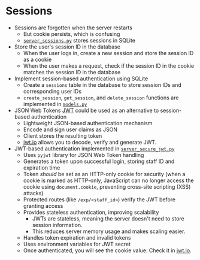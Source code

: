 # Sessions

-   Sessions are forgotten when the server restarts
    -  But cookie persists, which is confusing
    - [`server_sessions.py`](./server_sessions.py) stores  sessions in SQLite
-   Store the user's session ID in the database
    -  When the user logs in, create a new session and store the session ID as a cookie
    -  When the user makes a request, check if the session ID in the cookie matches the session ID in the database
- Implement session-based authentication using SQLite
    -  Create a `sessions` table in the database to store session IDs and corresponding user IDs
    - `create_session`, `get_session`, and `delete_session` functions are implemented in [`models.py`](./models.py)
- JSON Web Tokens [JWT][jwt] could be used as an alternative to session-based authentication
    - Lightweight JSON-based authentication mechanism
    - Encode and sign user claims as JSON
    - Client stores the resulting token
    - [jwt.io][jwt-io] allows you to decode, verify and generate JWT.
- JWT-based authentication implemented in [`server_secure_jwt.py`](./server_secure_jwt.py)
    - Uses `pyjwt` library for JSON Web Token handling
    - Generates a token upon successful login, storing staff ID and expiration time
    - Token _should_ be set as an HTTP-only cookie for security (when a cookie is marked as HTTP-only, JavaScript can no longer access the cookie using `document.cookie`, preventing cross-site scripting (XSS) attacks)
    - Protected routes (like `/exp/<staff_id>`) verify the JWT before granting access
    - Provides stateless authentication, improving scalability
        - JWTs are stateless, meaning the server doesn't need to store session information.
        - This reduces server memory usage and makes scaling easier.
    - Handles token expiration and invalid tokens
    - Uses environment variables for JWT secret
    - Once authenticated, you will see the cookie value. Check it in [jwt.io][jwt-io].
    
[jwt]: https://en.wikipedia.org/wiki/JSON_Web_Token
[jwt-io]: https://jwt.io

